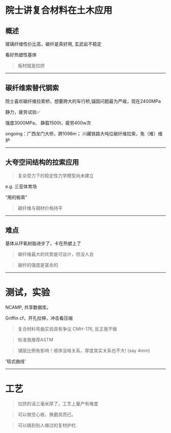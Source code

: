 
# 院士讲复合材料在土木应用

## 概述

玻璃纤维性价比高，碳纤是真好用, 玄武岩不稳定

看好热塑性基体

>板材就是拉挤

---

## 碳纤维索替代钢索

院士喜欢碳纤维拉索桥，想要跨大的车行桥,锚固问题最为严峻，现在2400MPa

静力，疲劳试验✅

强度3000MPa， 静载1500t，疲劳400w次

ongoing：广西龙门大桥，跨1098m； 川藏铁路大吨位碳纤维拉索，免（难）维护

---

## 大夸空间结构的拉索应用

>复杂受力下的稳定性力学模型尚未建立

e.g. 三亚体育场

“用的板索”

>碳纤维与钢材价格持平

---

## 难点

基体从环氧树脂进步了，卡在热塑上了

>碳纤维最大的优势是可设计，但没人会

>碳纤的强度是富余的

---

# 测试，实验

NCAMP, 共享数据库。

Griffin cf，开孔拉伸，冲击看压缩

>复合材料弯曲实验具有争议 CMH-176, 反正我不做

>标准我推荐ASTM

>铺层比例有影响！顺序没啥关系，厚度其实关系也不大! (say 4mm)

'毯式曲线'

---

# 工艺

>拉挤的话三毫米厚了。工艺上量产有难度

>可以做空心板，换磨具而已。

>可以搞到别人做过的复材护栏.
